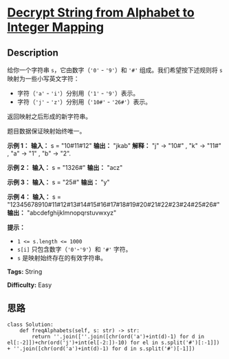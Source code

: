 # [Decrypt String from Alphabet to Integer Mapping][title]

## Description

给你一个字符串 `s`，它由数字（`'0'` \- `'9'`）和 `'#'` 组成。我们希望按下述规则将 `s` 映射为一些小写英文字符：

  * 字符（`'a'` \- `'i'`）分别用（`'1'` - `'9'`）表示。
  * 字符（`'j'` \- `'z'`）分别用（`'10#'` - `'26#'`）表示。 

返回映射之后形成的新字符串。

题目数据保证映射始终唯一。



**示例 1：**
            **输入：** s = "10#11#12"    **输出：** "jkab"    **解释：** "j" -> "10#" , "k" -> "11#" , "a" -> "1" , "b" -> "2".    

**示例 2：**
            **输入：** s = "1326#"    **输出：** "acz"    

**示例 3：**
            **输入：** s = "25#"    **输出：** "y"    

**示例 4：**
            **输入：** s = "12345678910#11#12#13#14#15#16#17#18#19#20#21#22#23#24#25#26#"    **输出：** "abcdefghijklmnopqrstuvwxyz"    



**提示：**

  * `1 <= s.length <= 1000`
  * `s[i]` 只包含数字（`'0'`-`'9'`）和 `'#'` 字符。
  * `s` 是映射始终存在的有效字符串。


**Tags:** String

**Difficulty:** Easy

## 思路

``` python3
class Solution:
    def freqAlphabets(self, s: str) -> str:
        return ''.join([''.join([chr(ord('a')+int(d)-1) for d in el[:-2]])+chr(ord('j')+int(el[-2:])-10) for el in s.split('#')[:-1]]) + ''.join([chr(ord('a')+int(d)-1) for d in s.split('#')[-1]])
```

[title]: https://leetcode-cn.com/problems/decrypt-string-from-alphabet-to-integer-mapping
